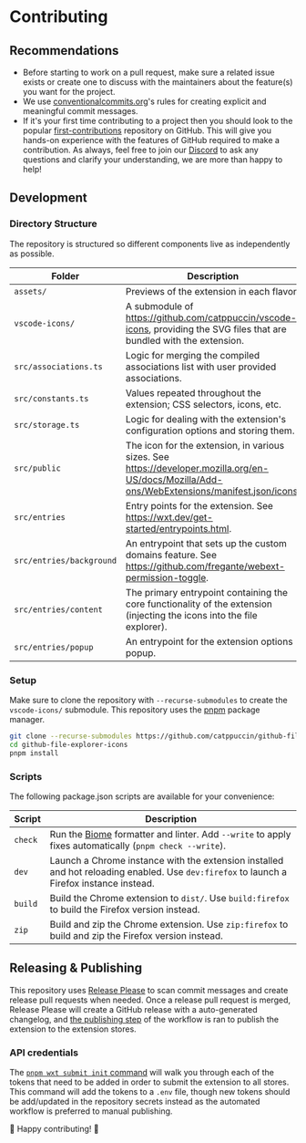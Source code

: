 # Contributing

## Recommendations

- Before starting to work on a pull request, make sure a related issue exists or create one to discuss with the maintainers about the feature(s) you want for the project.
- We use [conventionalcommits.org](https://www.conventionalcommits.org/en/v1.0.0/)'s rules for creating explicit and meaningful commit messages.
- If it's your first time contributing to a project then you should look to the popular [first-contributions](https://github.com/firstcontributions/first-contributions) repository on GitHub. This will give you hands-on experience with the features of GitHub required to make a contribution. As always, feel free to join our [Discord](https://discord.com/servers/catppuccin-907385605422448742) to ask any questions and clarify your understanding, we are more than happy to help!

## Development

### Directory Structure

The repository is structured so different components live as independently as possible.

| Folder | Description |
|---|---|
| `assets/` | Previews of the extension in each flavor. |
| `vscode-icons/` | A submodule of https://github.com/catppuccin/vscode-icons, providing the SVG files that are bundled with the extension. |
| `src/associations.ts` | Logic for merging the compiled associations list with user provided associations. |
| `src/constants.ts` | Values repeated throughout the extension; CSS selectors, icons, etc. |
| `src/storage.ts` | Logic for dealing with the extension's configuration options and storing them. |
| `src/public` | The icon for the extension, in various sizes. See https://developer.mozilla.org/en-US/docs/Mozilla/Add-ons/WebExtensions/manifest.json/icons. |
| `src/entries` | Entry points for the extension. See https://wxt.dev/get-started/entrypoints.html. |
| `src/entries/background` | An entrypoint that sets up the custom domains feature. See https://github.com/fregante/webext-permission-toggle. |
| `src/entries/content` | The primary entrypoint containing the core functionality of the extension (injecting the icons into the file explorer). |
| `src/entries/popup` | An entrypoint for the extension options popup. |

### Setup

Make sure to clone the repository with `--recurse-submodules` to create the `vscode-icons/` submodule. This repository uses the [pnpm](https://pnpm.io/) package manager.

```bash
git clone --recurse-submodules https://github.com/catppuccin/github-file-explorer-icons.git
cd github-file-explorer-icons
pnpm install
```

### Scripts

The following package.json scripts are available for your convenience:

| Script | Description |
|---|---|
| `check` | Run the [Biome](https://biomejs.dev/) formatter and linter. Add `--write` to apply fixes automatically (`pnpm check --write`). |
| `dev` | Launch a Chrome instance with the extension installed and hot reloading enabled. Use `dev:firefox` to launch a Firefox instance instead. |
| `build` | Build the Chrome extension to `dist/`. Use `build:firefox` to build the Firefox version instead. |
| `zip` | Build and zip the Chrome extension. Use `zip:firefox` to build and zip the Firefox version instead. |

## Releasing & Publishing

This repository uses [Release Please](https://github.com/googleapis/release-please) to scan commit messages and create release pull requests when needed. Once a release pull request is merged, Release Please will create a GitHub release with a auto-generated changelog, and [the publishing step](https://github.com/catppuccin/github-file-explorer-icons/blob/main/.github/workflows/release-please.yml#L22-L70) of the workflow is ran to publish the extension to the extension stores.

### API credentials

The [`pnpm wxt submit init` command](https://wxt.dev/get-started/publishing.html#automation) will walk you through each of the tokens that need to be added in order to submit the extension to all stores. This command will add the tokens to a `.env` file, though new tokens should be add/updated in the repository secrets instead as the automated workflow is preferred to manual publishing.

🎉 Happy contributing! 🎉
